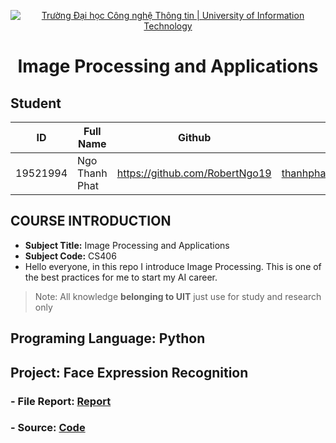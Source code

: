 <!-- Banner -->
<p align="center">
  <a href="https://www.uit.edu.vn/" title="Trường Đại học Công nghệ Thông tin" style="border: none;">
    <img src="https://i.imgur.com/WmMnSRt.png" alt="Trường Đại học Công nghệ Thông tin | University of Information Technology">
  </a>
</p>
<h1 align="center"><b>Image Processing and Applications</b></h>

## Student
 ID          | Full Name             | Github                    | Email                   |
 ------------- | ---------------------- |---------------------------|------------------------- 
 19521994      | Ngo Thanh Phat         |https://github.com/RobertNgo19  |thanhphat352@gmail.com  |
 
 ## COURSE INTRODUCTION
* **Subject Title:** Image Processing and Applications
* **Subject Code:** CS406
*  Hello everyone, in this repo I introduce Image Processing. This is one of the best practices for me to start my AI career.
> Note: All knowledge **belonging to UIT** just use for study and research only

 ## Programing Language: Python
 ## Project: Face Expression Recognition
 ### - File Report: [Report](https://github.com/RobertNgo19/Face-Expression-w-DL/blob/main/Project/B%C3%A1o-C%C3%A1o.pdf)
 ### - Source: [Code](https://github.com/RobertNgo19/Face-Expression-w-DL/tree/main/Project)


 
